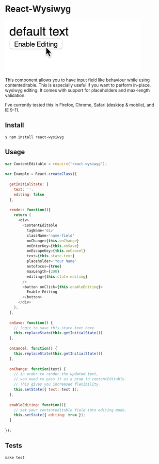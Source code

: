 # React-Wysiwyg

![react-wysiwyg image](demo.gif)

This component allows you to have input field like behaviour while using contenteditable. This is especially useful if you want to perform in-place, wysiwyg editing. It comes with support for placeholders and max-length validation.

I've currently tested this in Firefox, Chrome, Safari (desktop & mobile), and IE 9-11.

## Install

```
$ npm install react-wysiwyg
```

## Usage

```javascript
var ContentEditable = require('react-wysiwyg');

var Example = React.createClass({
  
  getInitialState: {
    text: '',
    editing: false
  },

  render: function(){
    return (
      <div>
        <ContentEditable
          tagName='div'
          className='name-field'
          onChange={this.onChange}
          onEnterKey={this.onSave}
          onEscapeKey={this.onCancel}
          text={this.state.text}
          placeholder='Your Name'
          autofocus={true}
          maxLength={200}
          editing={this.state.editing}
        />
        <button onClick={this.enableEditing}>
          Enable Editing
        </button>
      </div>
    );
  },

  onSave: function() {
    // logic to save this.state.text here
    this.replaceState(this.getInitialState())
  },

  onCancel: function() {
    this.replaceState(this.getInitialState())
  },

  onChange: function(text) {
    // in order to render the updated text,
    // you need to pass it as a prop to contentEditable.
    // This gives you increased flexibility.
    this.setState({ text: text });
  },

  enableEditing: function(){
    // set your contenteditable field into editing mode.
    this.setState({ editing: true });
  }

});
```

## Tests

```
make test
```